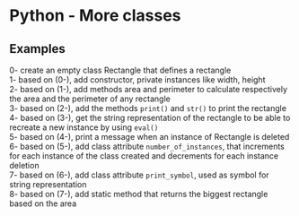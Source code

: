 <h1>Python - More classes</h1>
<h2>Examples</h2>
0- create an empty class Rectangle that defines a rectangle</br>
1- based on (0-), add constructor, private instances like width, height</br>
2- based on (1-), add methods area and perimeter to calculate respectively
the area and the perimeter of any rectangle</br>
3- based on (2-), add the methods <code>print()</code> and <code>str()</code> 
to print the rectangle</br>
4- based on (3-), get the string representation of the rectangle to be able to recreate a new instance by using <code>eval()</code></br>
5- based on (4-), print a message when an instance of Rectangle is deleted</br>
6- based on (5-), add class attribute <code>number_of_instances</code>, that increments for each instance of the class created and decrements for each instance deletion</br>
7- based on (6-), add class attribute <code>print_symbol</code>, used as symbol for string representation</br>
8- based on (7-), add static method that returns the biggest rectangle based on the area</br>
